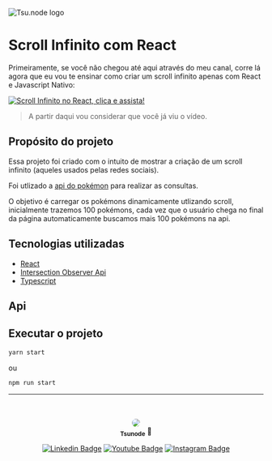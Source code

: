 ![Tsu.node logo](https://media-exp1.licdn.com/dms/image/C4D16AQFYrvk5wCNcdQ/profile-displaybackgroundimage-shrink_350_1400/0/1649038602627?e=1667433600&v=beta&t=TEwsItdKA0pbvjnwgS7R2U8lcNgwYnP2a9jEZxUXMFg)

# Scroll Infinito com React

Primeiramente, se você não chegou até aqui através do meu canal, corre lá agora que eu vou te ensinar como criar um scroll infinito apenas com React e Javascript Nativo:

[![Scroll Infinito no React, clica e assista!](https://img.youtube.com/vi/OMxGAO2HaQk/0.jpg)](https://www.youtube.com/watch?v=OMxGAO2HaQk)

> A partir daqui vou considerar que você já viu o vídeo.

## Propósito do projeto

Essa projeto foi criado com o intuito de mostrar a criação de um scroll infinito (aqueles usados pelas redes sociais).

Foi utlizado a [api do pokémon](https://pokeapi.co/) para realizar as consultas.

O objetivo é carregar os pokémons dinamicamente utlizando scroll, inicialmente trazemos 100 pokémons, cada vez que o usuário chega no final da página automaticamente buscamos mais 100 pokémons na api.

## Tecnologias utilizadas

- [React](https://pt-br.reactjs.org/)
- [Intersection Observer Api](https://developer.mozilla.org/en-US/docs/Web/API/Intersection_Observer_API)
- [Typescript](https://www.typescriptlang.org/)

## Api

## Executar o projeto

```cmd
yarn start
```

ou

```cmd
npm run start
```

---

<br>
<br>

<div align="center">
  <img style="border-radius: 50%;" src="https://avatars.githubusercontent.com/u/50559381?s=100"/>
  <br />
  <sub><b>Tsunode</b></sub> 🚀

</div>

<div align="center">

[![Linkedin Badge](https://img.shields.io/badge/-tsunode-blue?style=flat-square&logo=Linkedin&logoColor=white&link=https://www.linkedin.com/in/tsunode/)](https://www.linkedin.com/in/tsunode/)
[![Youtube Badge](https://img.shields.io/badge/-tsunode-red?style=flat-square&logo=youtube&logoColor=white&link=https://www.linkedin.com/in/tsunode/)](https://www.youtube.com/c/tsunode)
[![Instagram Badge](https://img.shields.io/badge/-tsu.node-purple?style=flat-square&logo=instagram&logoColor=white&link=https://www.linkedin.com/in/tsunode/)](https://www.instagram.com/tsu.node/)

</div>
